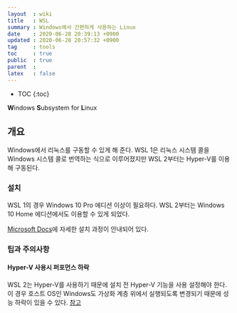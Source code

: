 ```yaml
---
layout  : wiki
title   : WSL
summary : Windows에서 간편하게 사용하는 Linux
date    : 2020-06-28 20:39:13 +0900
updated : 2020-06-28 20:57:32 +0900
tag     : tools 
toc     : true
public  : true
parent  : 
latex   : false
---
```

* TOC
{:toc}

**W**indows **S**ubsystem for **L**inux

## 개요

Windows에서 리눅스를 구동할 수 있게 해 준다. WSL 1은 리눅스 시스템 콜을 Windows 시스템 콜로 번역하는 식으로 이루어졌지만 WSL 2부터는 Hyper-V를 이용해 구동된다.

### 설치

WSL 1의 경우 Windows 10 Pro 에디션 이상이 필요하다.
WSL 2부터는 Windows 10 Home 에디션에서도 이용할 수 있게 되었다.

[Microsoft Docs](https://docs.microsoft.com/ko-kr/windows/wsl/install-win10)에 자세한 설치 과정이 안내되어 있다.

### 팁과 주의사항

#### Hyper-V 사용시 퍼포먼스 하락

WSL 2는 Hyper-V를 사용하기 때문에 설치 전 Hyper-V 기능을 사용 설정해야 한다. 이 경우 호스트 OS인 Windows도 가상화 계층 위에서 실행되도록 변경되기 때문에 성능 하락이 있을 수 있다. [참고](https://docs.microsoft.com/ko-kr/virtualization/hyper-v-on-windows/about/#limitations)

